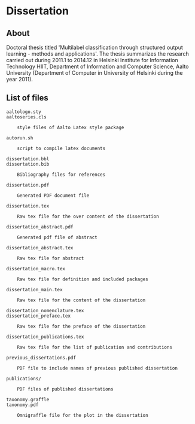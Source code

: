 
Dissertation
==


**About**
--
Doctoral thesis titled 'Multilabel classification through structured output learning - methods and applications'. The thesis summarizes the research carried out during 2011.1 to 2014.12 in Helsinki Institute for Information Technology HIIT, Department of Information and Computer Science, Aalto University (Department of Computer in University of Helsinki during the year 2011).   

**List of files**
--

    aaltologo.sty
    aaltoseries.cls

        style files of Aalto Latex style package

    autorun.sh

        script to compile latex documents

    dissertation.bbl
    dissertation.bib

        Bibliography files for references

    dissertation.pdf

        Generated PDF document file

    dissertation.tex

        Raw tex file for the over content of the dissertation

    dissertation_abstract.pdf

        Generated pdf file of abstract

    dissertation_abstract.tex

        Raw tex file for abstract

    dissertation_macro.tex

        Raw tex file for definition and included packages

    dissertation_main.tex

        Raw tex file for the content of the dissertation

    dissertation_nomenclature.tex
    dissertation_preface.tex

        Raw tex file for the preface of the dissertation

    dissertation_publications.tex

        Raw tex file for the list of publication and contributions

    previous_dissertations.pdf

        PDF file to include names of previous published dissertation 

    publications/

        PDF files of published dissertations

    taxonomy.graffle
    taxonomy.pdf

        Omnigraffle file for the plot in the dissertation
